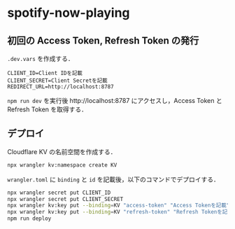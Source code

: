 # spotify-now-playing

## 初回の Access Token, Refresh Token の発行

`.dev.vars` を作成する．

```
CLIENT_ID=Client IDを記載
CLIENT_SECRET=Client Secretを記載
REDIRECT_URL=http://localhost:8787
```

`npm run dev` を実行後 http://localhost:8787 にアクセスし，Access Token と Refresh Token を取得する．

## デプロイ

Cloudflare KV の名前空間を作成する．

```sh
npx wrangler kv:namespace create KV
```

`wrangler.toml` に `binding` と `id` を記載後，以下のコマンドでデプロイする．

```sh
npx wrangler secret put CLIENT_ID
npx wrangler secret put CLIENT_SECRET
npx wrangler kv:key put --binding=KV "access-token" "Access Tokenを記載"
npx wrangler kv:key put --binding=KV "refresh-token" "Refresh Tokenを記載"
npm run deploy
```
